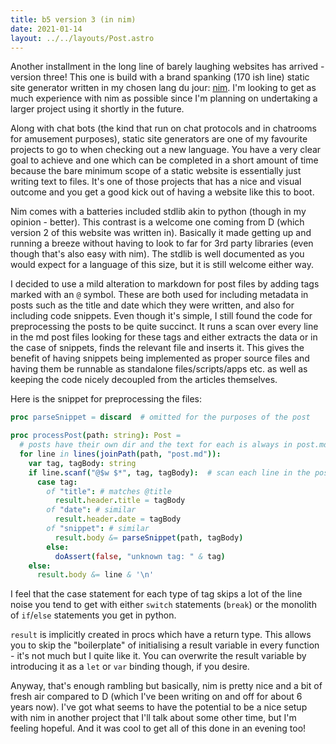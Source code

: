 ```yaml
---
title: b5 version 3 (in nim)
date: 2021-01-14
layout: ../../layouts/Post.astro
---
```


Another installment in the long line of barely laughing websites has arrived - version three! This one
is build with a brand spanking (170 ish line) static site generator written in my chosen lang du jour: [nim](https://nim-lang.org/).
I'm looking to get as much experience with nim as possible since I'm planning on undertaking a larger
project using it shortly in the future.

Along with chat bots (the kind that run on chat protocols and in chatrooms for amusement purposes), static
site generators are one of my favourite projects to go to when checking out a new language. You have a
very clear goal to achieve and one which can be completed in a short amount of time because the bare minimum
scope of a static website is essentially just writing text to files. It's one of those projects that has
a nice and visual outcome and you get a good kick out of having a website like this to boot.

Nim comes with a batteries included stdlib akin to python (though in my opinion - better). This contrast
is a welcome one coming from D (which version 2 of this website was written in). Basically it made getting
up and running a breeze without having to look to far for 3rd party libraries (even though that's also
easy with nim). The stdlib is well documented as you would expect for a language of this size, but it is
still welcome either way.

I decided to use a mild alteration to markdown for post files by adding tags marked with an `@` symbol.
These are both used for including metadata in posts such as the title and date which they were written,
and also for including code snippets. Even though it's simple, I still found the code for preprocessing
the posts to be quite succinct. It runs a scan over every line in the md post files looking for these tags
and either extracts the data or in the case of snippets, finds the relevant file and inserts it. This
gives the benefit of having snippets being implemented as proper source files and having them be runnable
as standalone files/scripts/apps etc. as well as keeping the code nicely decoupled from the articles themselves.

Here is the snippet for preprocessing the files:

```nim
proc parseSnippet = discard  # omitted for the purposes of the post

proc processPost(path: string): Post =
  # posts have their own dir and the text for each is always in post.md
  for line in lines(joinPath(path, "post.md")):
    var tag, tagBody: string
    if line.scanf("@$w $*", tag, tagBody):  # scan each line in the post looking for @<tag>
      case tag:
        of "title": # matches @title
          result.header.title = tagBody
        of "date": # similar
          result.header.date = tagBody
        of "snippet": # similar
          result.body &= parseSnippet(path, tagBody)
        else:
          doAssert(false, "unknown tag: " & tag)
    else:
      result.body &= line & '\n'
```

I feel that the case statement for each type of tag skips a lot of the line noise you tend to get with
either `switch` statements (`break`) or the monolith of `if`/`else` statements you get in python.

`result` is implicitly created in procs which have a return type. This allows you to skip the "boilerplate"
of initialising a result variable in every function - it's not much but I quite like it. You can overwrite
the result variable by introducing it as a `let` or `var` binding though, if you desire.

Anyway, that's enough rambling but basically, nim is pretty nice and a bit of fresh air compared to D (which
I've been writing on and off for about 6 years now). I've got what seems to have the potential to be
a nice setup with nim in another project that I'll talk about some other time, but I'm feeling hopeful. And
it was cool to get all of this done in an evening too!
